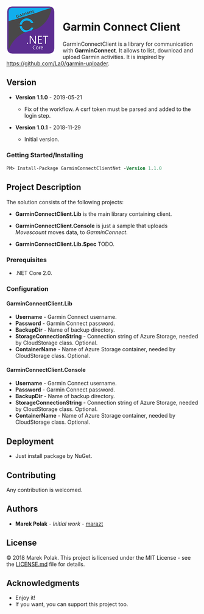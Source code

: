 <img src="logo-128.png" align="left" style="width:128px; margin-right: 20px;" />

# Garmin Connect Client

GarminConnectClient is a library for communication with **GarminConnect**. It allows to list, download and upload Garmin activities. 
It is inspired by https://github.com/La0/garmin-uploader.
 
## Version

- **Version 1.1.0** - 2019-05-21

  - Fix of the workflow. A csrf token must be parsed and added to the login step.

- **Version 1.0.1** - 2018-11-29
  - Initial version. 

### Getting Started/Installing

```ps
PM> Install-Package GarminConnectClientNet -Version 1.1.0
```

## Project Description

The solution consists of the following projects:

- **GarminConnectClient.Lib** is the main library containing client.

- **GarminConnectClient.Console** is just a sample that uploads *Movescount* moves data, to *GarminConnect*.

- **GarminConnectClient.Lib.Spec** TODO.


### Prerequisites

- .NET Core 2.0.


### Configuration

#### GarminConnectClient.Lib

- **Username** - Garmin Connect username.
- **Password** - Garmin Connect password.
- **BackupDir** - Name of backup directory.
- **StorageConnectionString** - Connection string of Azure Storage, needed by CloudStorage class. Optional.
- **ContainerName** - Name of Azure Storage container, needed by CloudStorage class. Optional.

#### GarminConnectClient.Console

- **Username** - Garmin Connect username.
- **Password** - Garmin Connect password.
- **BackupDir** - Name of backup directory.
- **StorageConnectionString** - Connection string of Azure Storage, needed by CloudStorage class. Optional.
- **ContainerName** - Name of Azure Storage container, needed by CloudStorage class. Optional.


## Deployment

- Just install package by NuGet.


## Contributing

Any contribution is welcomed.

## Authors

- **Marek Polak** - *Initial work* - [marazt](https://github.com/marazt)

## License

© 2018 Marek Polak. This project is licensed under the MIT License - see the [LICENSE.md](LICENSE.md) file for details.

## Acknowledgments

- Enjoy it!
- If you want, you can support this project too.